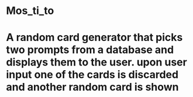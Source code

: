 # Mos_ti_to
# A random card generator that picks two prompts from a database and displays them to the user. upon user input one of the cards is discarded and another random card is shown
